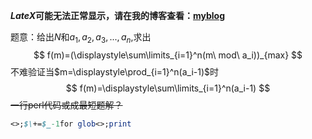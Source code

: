 **$LateX$可能无法正常显示，请在我的博客查看：[myblog](https://hero-brine.blog.luogu.org/solution-at4172)**

题意：给出$N$和$a_1,a_2,a_3,...,a_n$,求出
$$
f(m)=(\displaystyle\sum\limits_{i=1}^n(m\ mod\ a_i))_{max}
$$
不难验证当$m=\displaystyle\prod_{i=1}^n(a_i-1)$时
$$
f(m)=\displaystyle\sum\limits_{i=1}^n(a_i-1)
$$
~~一行perl代码或成最短题解？~~
```perl
<>;$\+=$_-1for glob<>;print
```
